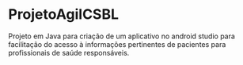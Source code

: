 # ProjetoAgilCSBL
Projeto em Java para criação de um aplicativo no android studio para facilitação do acesso à informações pertinentes de pacientes para profissionais de saúde responsáveis.
